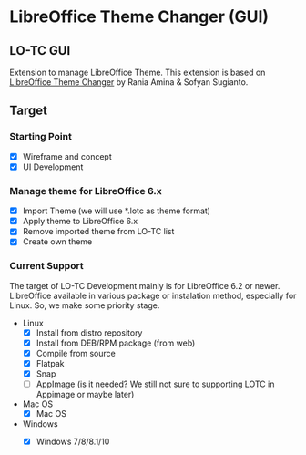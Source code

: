 # LibreOffice Theme Changer \(GUI\)

## LO-TC GUI

Extension to manage LibreOffice Theme. This extension is based on [LibreOffice Theme Changer](https://github.com/raniaamina/libreoffice-theme) by Rania Amina & Sofyan Sugianto.

## Target

### Starting Point

* [x] Wireframe and concept
* [x] UI Development

### Manage theme for LibreOffice 6.x

* [x] Import Theme \(we will use \*.lotc as theme format\)
* [x] Apply theme to LibreOffice 6.x
* [x] Remove imported theme from LO-TC list
* [x] Create own theme

### Current Support

The target of LO-TC Development mainly is for LibreOffice 6.2 or newer. LibreOffice available in various package or instalation method, especially for Linux. So, we make some priority stage.

* Linux
  * [x] Install from distro repository
  * [x] Install from DEB/RPM package \(from web\)
  * [x] Compile from source
  * [x] Flatpak
  * [x] Snap
  * [ ] AppImage \(is it needed? We still not sure to supporting LOTC in Appimage or maybe later\)
* Mac OS
  * [x] Mac OS
* Windows
  * [x] Windows 7/8/8.1/10

